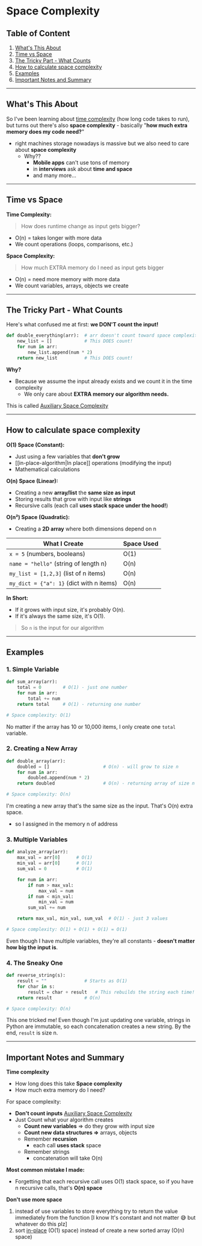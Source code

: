 # Space Complexity

## Table of Content

1. [What's This About](#whats-this-about)
2. [Time vs Space](#time-vs-space)
3. [The Tricky Part - What Counts](#the-tricky-part---what-counts)
4. [How to calculate space complexity](#how-to-calculate-space-complexity)
5. [Examples](#examples)
6. [Important Notes and Summary](#important-notes-and-summary)

---

## What's This About

So I've been learning about [time complexity](../my_notes/asymptotic-analysis.md) (how long code takes to run), but turns out there's also **space complexity** - basically "**how much extra memory does my code need?**"

- right machines storage nowadays is massive but we also need to care about **space complexity**
  - Why??
    - **Mobile apps** can't use tons of memory
    - in **interviews** ask about **time and space**
    - and many more...

---

## Time vs Space

**Time Complexity:**

> How does runtime change as input gets bigger?

- O(n) = takes longer with more data
- We count operations (loops, comparisons, etc.)

**Space Complexity:**

> How much EXTRA memory do I need as input gets bigger

- O(n) = need more memory with more data
- We count variables, arrays, objects we create

---

## The Tricky Part - What Counts

Here's what confused me at first: **we DON'T count the input!**

```python
def double_everything(arr):  # arr doesn't count toward space complexity!
    new_list = []            # This DOES count!
    for num in arr:
        new_list.append(num * 2)
    return new_list          # This DOES count!
```

**Why?**

- Because we assume the input already exists and we count it in the time complexity
  - We only care about **EXTRA memory our algorithm needs.**

This is called [Auxiliary Space Complexity](../my_notes/auxiliary-space-complexity.md)

---

## How to calculate space complexity

**O(1) Space (Constant):**

- Just using a few variables that **don't grow**
- [[in-place-algorithm|In place]] operations (modifying the input)
- Mathematical calculations

**O(n) Space (Linear):**

- Creating a new **array/list** the **same size as input**
- Storing results that grow with input like **strings**
- Recursive calls (each call **uses stack space under the hood!**)

**O(n²) Space (Quadratic):**

- Creating a **2D array** where both dimensions depend on n

| What I Create                            | Space Used |
| ---------------------------------------- | ---------- |
| `x = 5` (numbers, booleans)              | O(1)       |
| `name = "hello"` (string of length n)    | O(n)       |
| `my_list = [1,2,3]` (list of n items)    | O(n)       |
| `my_dict = {"a": 1}` (dict with n items) | O(n)       |

**In Short:**

- If it grows with input size, it's probably O(n).
- If it's always the same size, it's O(1).

> So `n` is the input for our algorithm

---

## Examples

### 1. Simple Variable

```python
def sum_array(arr):
    total = 0        # O(1) - just one number
    for num in arr:
        total += num
    return total     # O(1) - returning one number

# Space complexity: O(1)
```

No matter if the array has 10 or 10,000 items, I only create one `total` variable.

### 2. Creating a New Array

```python
def double_array(arr):
    doubled = []                    # O(n) - will grow to size n
    for num in arr:
        doubled.append(num * 2)
    return doubled                  # O(n) - returning array of size n

# Space complexity: O(n)
```

I'm creating a new array that's the same size as the input. That's O(n) extra space.

- so I assigned in the memory n of address

### 3. Multiple Variables

```python
def analyze_array(arr):
    max_val = arr[0]      # O(1)
    min_val = arr[0]      # O(1)
    sum_val = 0           # O(1)

    for num in arr:
        if num > max_val:
            max_val = num
        if num < min_val:
            min_val = num
        sum_val += num

    return max_val, min_val, sum_val  # O(1) - just 3 values

# Space complexity: O(1) + O(1) + O(1) = O(1)
```

Even though I have multiple variables, they're all constants - **doesn't matter how big the input is**.

### 4. The Sneaky One

```python
def reverse_string(s):
    result = ""              # Starts as O(1)
    for char in s:
        result = char + result   # This rebuilds the string each time!
    return result            # O(n)

# Space complexity: O(n)
```

This one tricked me! Even though I'm just updating one variable, strings in Python are immutable, so each concatenation creates a new string. By the end, `result` is size n.

---

## Important Notes and Summary

**Time complexity**

- How long does this take
  **Space complexity**
- How much extra memory do I need?

For space complexity:

- **Don't count inputs** [Auxiliary Space Complexity](../my_notes/auxiliary-space-complexity.md)
- Just Count what your algorithm creates
  - **Count new variables** => do they grow with input size
  - **Count new data structures =>** arrays, objects
  - Remember **recursion**
    - each call **uses stack** space
  - Remember strings
    - concatenation will take O(n)

**Most common mistake I made:**

- Forgetting that each recursive call uses O(1) stack space, so if you have n recursive calls, that's **O(n) space**

**Don't use more space**

1. instead of use variables to store everything try to return the value immediately from the function [I know It's constant and not matter 😅 but whatever do this plz]
2. sort [in-place](../my_notes/in-place-algorithm.md) (O(1) space) instead of create a new sorted array (O(n) space)
